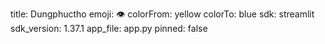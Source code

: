 title: Dungphuctho
emoji: 👁
colorFrom: yellow
colorTo: blue
sdk: streamlit
sdk_version: 1.37.1
app_file: app.py
pinned: false
